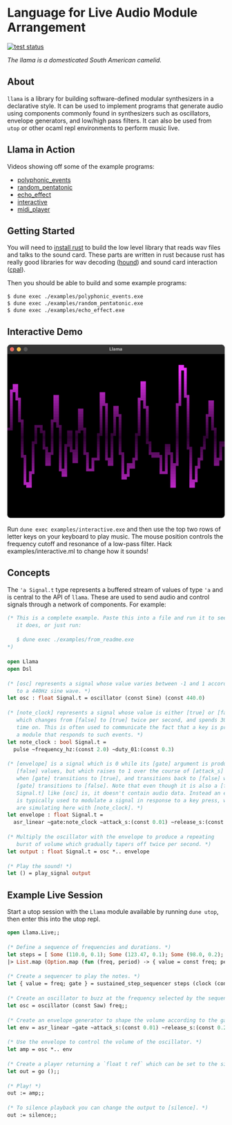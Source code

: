 # Language for Live Audio Module Arrangement

[![test status](https://github.com/gridbugs/llama/actions/workflows/test.yml/badge.svg)](https://github.com/gridbugs/llama/actions/workflows/test.yml)

*The llama is a domesticated South American camelid.*


## About

`llama` is a library for building software-defined modular synthesizers in a
declarative style. It can be used to implement programs that generate audio
using components commonly found in synthesizers such as oscillators, envelope
generators, and low/high pass filters. It can also be used from `utop` or other
ocaml repl environments to perform music live.


## Llama in Action

Videos showing off some of the example programs:
- [polyphonic_events](https://youtu.be/o-XPH1j0NqE)
- [random_pentatonic](https://youtu.be/wfmmdRo_ytU)
- [echo_effect](https://youtu.be/1ndhPlvDBH8)
- [interactive](https://youtu.be/O8oc7MhG4uE)
- [midi_player](https://youtu.be/A8a1Dem2eKs)

## Getting Started

You will need to [install rust](https://rustup.rs/) to build the low level
library that reads wav files and talks to the sound card. These parts are
written in rust because rust has really good libraries for wav decoding
([hound](https://crates.io/crates/hound)) and sound card interaction
([cpal](https://crates.io/crates/cpal)).

Then you should be able to build and some example programs:
```
$ dune exec ./examples/polyphonic_events.exe
$ dune exec ./examples/random_pentatonic.exe
$ dune exec ./examples/echo_effect.exe
```


## Interactive Demo

![Screenshot showing an oscilloscope rendering of an audio waveform](img/screenshot.png)

Run `dune exec examples/interactive.exe` and then use the top two rows of
letter keys on your keyboard to play music. The mouse position controls the
frequency cutoff and resonance of a low-pass filter. Hack
examples/interactive.ml to change how it sounds!


## Concepts

The `'a Signal.t` type represents a buffered stream of values of type `'a` and
is central to the API of `llama`. These are used to send audio and control
signals through a network of components. For example:

```ocaml
(* This is a complete example. Paste this into a file and run it to see what
   it does, or just run:

   $ dune exec ./examples/from_readme.exe
*)

open Llama
open Dsl

(* [osc] represents a signal whose value varies between -1 and 1 according
   to a 440Hz sine wave. *)
let osc : float Signal.t = oscillator (const Sine) (const 440.0)

(* [note_clock] represents a signal whose value is either [true] or [false]
   which changes from [false] to [true] twice per second, and spends 30% of the
   time on. This is often used to communicate the fact that a key is pressed to
   a module that responds to such events. *)
let note_clock : bool Signal.t =
  pulse ~frequency_hz:(const 2.0) ~duty_01:(const 0.3)

(* [envelope] is a signal which is 0 while its [gate] argument is producing
   [false] values, but which raises to 1 over the course of [attack_s] seconds
   when [gate] transitions to [true], and transitions back to [false] when
   [gate] transitions to [false]. Note that even though it is also a [float
   Signal.t] like [osc] is, it doesn't contain audio data. Instead an envelope
   is typically used to modulate a signal in response to a key press, which we
   are simulating here with [note_clock]. *)
let envelope : float Signal.t =
  asr_linear ~gate:note_clock ~attack_s:(const 0.01) ~release_s:(const 0.2)

(* Multiply the oscillator with the envelope to produce a repeating
   burst of volume which gradually tapers off twice per second. *)
let output : float Signal.t = osc *.. envelope

(* Play the sound! *)
let () = play_signal output
```


## Example Live Session

Start a utop session with the `Llama` module available by running `dune utop`,
then enter this into the utop repl.

```ocaml
open Llama.Live;;

(* Define a sequence of frequencies and durations. *)
let steps = [ Some (110.0, 0.1); Some (123.47, 0.1); Some (98.0, 0.2); None ]
|> List.map (Option.map (fun (freq, period) -> { value = const freq; period_s = const period }));;

(* Create a sequencer to play the notes. *)
let { value = freq; gate } = sustained_step_sequencer steps (clock (const 4.0));;

(* Create an oscillator to buzz at the frequency selected by the sequencer. *)
let osc = oscillator (const Saw) freq;;

(* Create an envelope generator to shape the volume according to the gate. *)
let env = asr_linear ~gate ~attack_s:(const 0.01) ~release_s:(const 0.2);;

(* Use the envelope to control the volume of the oscillator. *)
let amp = osc *.. env

(* Create a player returning a `float t ref` which can be set to the signal we want to play. *)
let out = go ();;

(* Play! *)
out := amp;;

(* To silence playback you can change the output to [silence]. *)
out := silence;;
```
